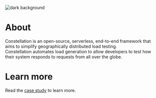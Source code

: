 ![dark background](https://user-images.githubusercontent.com/16699656/210636147-96c09202-4a0f-41e5-b6a7-ecc414119009.png)

# About

Constellation is an open-source, serverless, end-to-end framework that aims to simplify geographically distributed load testing. <br>
Constellation automates load generation to allow developers to test how their system responds to requests from all over the globe.

# Learn more
Read the [case study](https://constellation-load-testing.github.io/case-study.html) to learn more.
